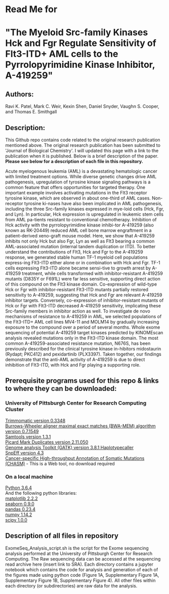 # Read Me for
# "The Myeloid Src-family Kinases Hck and Fgr Regulate Sensitivity of Flt3-ITD+ AML cells to the Pyrrolopyrimidine Kinase Inhibitor, A-419259"

## Authors:
Ravi K. Patel, Mark C. Weir, Kexin Shen, Daniel Snyder, Vaughn S. Cooper, and Thomas E. Smithgall

## Description:

This Github repo contains code related to the original research publication mentioned above. The original research publication has been submitted to 'Journal of Biological Chemistry'. I will updated this page with a link to the publication when it is published. Below is a brief description of the paper. **Please see below for a description of each file in this repository.**

Acute myelogenous leukemia (AML) is a devastating hematologic cancer with limited treatment options. While diverse genetic changes drive AML pathogenesis, upregulation of tyrosine kinase signaling pathways is a common feature that offers opportunities for targeted therapy. One important example involves activating mutations in the Flt3 receptor tyrosine kinase, which are observed in about one-third of AML cases. Non-receptor tyrosine ki-nases have also been implicated in AML pathogenesis, including the three Src-family kinases expressed in mye-loid cells (Hck, Fgr, and Lyn). In particular, Hck expression is upregulated in leukemic stem cells from AML pa-tients resistant to conventional chemotherapy. Inhibition of Hck activity with the pyrrolopyrimidine kinase inhibi-tor A-419259 (also known as RK-20449) reduced AML cell bone marrow engraftment in a patient-derived xeno-graft mouse model. Here, we show that A-419259 inhibits not only Hck but also Fgr, Lyn as well as Flt3 bearing a common AML-associated mutation (internal tandem duplication or ITD). To better understand the contributions of Flt3, Hck and Fgr to the A-419259 response, we generated stable human TF-1 myeloid cell populations express-ing Flt3-ITD either alone or in combination with Hck and Fgr.  TF-1 cells expressing Flt3-ITD alone became sensi-tive to growth arrest by A-419259 treatment, while cells transformed with inhibitor-resistant A-419259 mutants (D835Y or F691L) were far less sensitive, supporting direct action of this compound on the Flt3 kinase domain. Co-expression of wild-type Hck or Fgr with inhibitor-resistant Flt3-ITD mutants partially restored sensitivity to A-419259, suggesting that Hck and Fgr are relevant A-419259 inhibitor targets. Conversely, co-expression of inhibitor-resistant mutants of Hck or Fgr with Flt3-ITD decreased A-419259 sensitivity, implicating these Src-family members in inhibitor action as well. To investigate de novo mechanisms of resistance to A-419259 in AML, we selected populations of the Flt3-ITD+ AML cell lines MV4-11 and MOLM14 by gradually increasing exposure to the compound over a period of several months. Whole exome sequencing of potential A-419259 target kinases predicted by KINOMEscan analysis revealed mutations only in the Flt3-ITD kinase domain. The most common A-419259-associated resistance mutation, N676S, has been previously described for the clinical tyrosine kinase in-hibitors midostaurin (Rydapt; PKC412) and pexidartinib (PLX3397). Taken together, our findings demonstrate that the anti-AML activity of A-419259 is due to direct inhibition of Flt3-ITD, with Hck and Fgr playing a supporting role.

## Prerequisite programs used for this repo & links to where they can be downloaded:

### University of Pittsburgh Center for Research Computing Cluster
[Trimmomatic version 0.3348](http://www.usadellab.org/cms/?page=trimmomatic)        
[Burrows-Wheeler aligner maximal exact matches (BWA-MEM) algorithm version 0.7.1549](https://sourceforge.net/projects/bio-bwa/files/)                                  
[Samtools version 1.3.1](https://sourceforge.net/projects/samtools/files/samtools/1.3.1/)       
[Picard Mark Duplicates version 2.11.050](https://broadinstitute.github.io/picard/)       
[Genome analysis Toolkit (GATK) version 3.8.1 Haplotypecaller](https://software.broadinstitute.org/gatk/download/archive)      
[SnpEff version 4.3](http://snpeff.sourceforge.net/)        
[Cancer-specific High-throughput Annotation of Somatic Mutations (CHASM)](http://www.cravat.us/CRAVAT/)  - This is a Web tool, no download required

### On a local machine
[Python 3.6.4](https://www.python.org/downloads/release/python-364/)  
And the following python libraries:      
[matplotlib 2.2.2](https://matplotlib.org/users/installing.html)    
[seaborn 0.9.0](https://seaborn.pydata.org/installing.html)     
[pandas 0.23.4](https://pypi.org/project/pandas/)          
[numpy 1.14.2](https://github.com/numpy/numpy/releases)           
[scipy 1.0.0](https://docs.scipy.org/doc/scipy-1.0.0/reference/)       


## Description of all files in repository
ExomeSeq_Analysis_script.sh is the script for the Exome sequencing analysis performed at the University of Pittsburgh Center for Research Computing. The Raw sequencing data can be accessed at the sequencing read archive here (insert link to SRA).
Each directory contains a jupyter notebook which contains the code for analysis and generation of each of the figures made using python code (Figure 1A, Supplementary Figure 1A, Supplementary Figure 1B, Supplementary Figure 4). All other files within each directory (or subdirectories) are raw data for the analysis.

